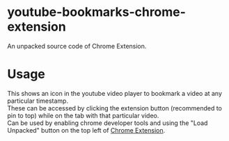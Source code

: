 # youtube-bookmarks-chrome-extension
An unpacked source code of Chrome Extension. 

# Usage
This shows an icon in the youtube video player to bookmark a video at any particular timestamp. <br>
These can be accessed by clicking the extension button (recommended to pin to top) while on the tab with that particular video. <br>
Can be used by enabling chrome developer tools and using the "Load Unpacked" button on the top left of [Chrome Extension](chrome://extensions). <br>
